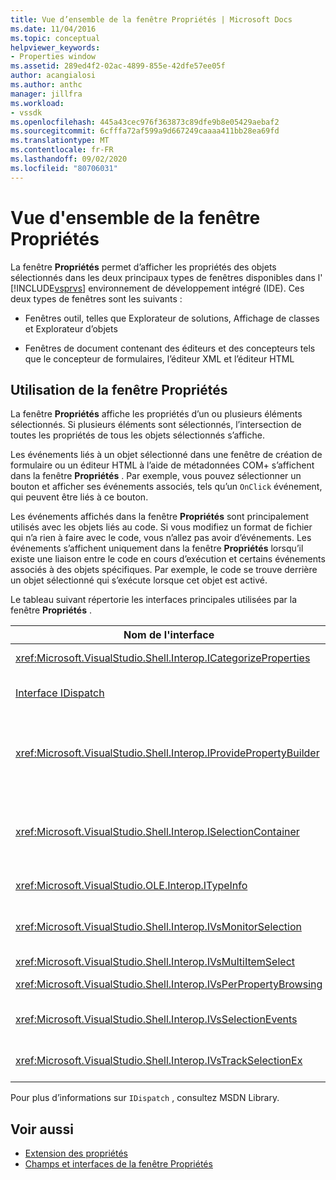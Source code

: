 ```yaml
---
title: Vue d’ensemble de la fenêtre Propriétés | Microsoft Docs
ms.date: 11/04/2016
ms.topic: conceptual
helpviewer_keywords:
- Properties window
ms.assetid: 289ed4f2-02ac-4899-855e-42dfe57ee05f
author: acangialosi
ms.author: anthc
manager: jillfra
ms.workload:
- vssdk
ms.openlocfilehash: 445a43cec976f363873c89dfe9b8e05429aebaf2
ms.sourcegitcommit: 6cfffa72af599a9d667249caaaa411bb28ea69fd
ms.translationtype: MT
ms.contentlocale: fr-FR
ms.lasthandoff: 09/02/2020
ms.locfileid: "80706031"
---
```

# <a name="properties-window-overview"></a>Vue d'ensemble de la fenêtre Propriétés
La fenêtre **Propriétés** permet d’afficher les propriétés des objets sélectionnés dans les deux principaux types de fenêtres disponibles dans l' [!INCLUDE[vsprvs](../../code-quality/includes/vsprvs_md.md)] environnement de développement intégré (IDE). Ces deux types de fenêtres sont les suivants :

- Fenêtres outil, telles que Explorateur de solutions, Affichage de classes et Explorateur d’objets

- Fenêtres de document contenant des éditeurs et des concepteurs tels que le concepteur de formulaires, l’éditeur XML et l’éditeur HTML

## <a name="using-the-properties-window"></a>Utilisation de la fenêtre Propriétés
 La fenêtre **Propriétés** affiche les propriétés d’un ou plusieurs éléments sélectionnés. Si plusieurs éléments sont sélectionnés, l’intersection de toutes les propriétés de tous les objets sélectionnés s’affiche.

 Les événements liés à un objet sélectionné dans une fenêtre de création de formulaire ou un éditeur HTML à l’aide de métadonnées COM+ s’affichent dans la fenêtre **Propriétés** . Par exemple, vous pouvez sélectionner un bouton et afficher ses événements associés, tels qu’un `OnClick` événement, qui peuvent être liés à ce bouton.

 Les événements affichés dans la fenêtre **Propriétés** sont principalement utilisés avec les objets liés au code. Si vous modifiez un format de fichier qui n’a rien à faire avec le code, vous n’allez pas avoir d’événements. Les événements s’affichent uniquement dans la fenêtre **Propriétés** lorsqu’il existe une liaison entre le code en cours d’exécution et certains événements associés à des objets spécifiques. Par exemple, le code se trouve derrière un objet sélectionné qui s’exécute lorsque cet objet est activé.

 Le tableau suivant répertorie les interfaces principales utilisées par la fenêtre **Propriétés** .

|Nom de l'interface|Description|
|--------------------|-----------------|
|<xref:Microsoft.VisualStudio.Shell.Interop.ICategorizeProperties>|Fournit une liste de catégories à la fenêtre **Propriétés** et mappe chaque propriété à une catégorie.|
|[Interface IDispatch](/previous-versions/windows/desktop/api/oaidl/nn-oaidl-idispatch)|Expose les méthodes et les propriétés d’un objet aux outils de programmation et à d’autres applications qui prennent en charge l’automatisation.|
|<xref:Microsoft.VisualStudio.Shell.Interop.IProvidePropertyBuilder>|Fournit des points de suspension (...) appelés *générateurs* qui ouvrent des fenêtres de dialogue modales implémentées par l’objet lui-même. Utilisé lorsqu’une valeur n’est pas facilement tapée par l’utilisateur dans un champ de texte. Par exemple, il peut être utilisé pour ouvrir un sélecteur de couleurs qui détermine la valeur RVB pour vous.|
|<xref:Microsoft.VisualStudio.Shell.Interop.ISelectionContainer>|Fournit l’accès aux objets utilisés pour mettre à jour les informations affichées dans la fenêtre **Propriétés** . <xref:Microsoft.VisualStudio.Shell.Interop.ISelectionContainer> est implémenté par les VSPackages pour chaque fenêtre qui contient des objets sélectionnables avec les propriétés associées à afficher.|
|<xref:Microsoft.VisualStudio.OLE.Interop.ITypeInfo>|Fournit des informations sur le type d’un objet, comme les méthodes d’une interface et les champs d’une structure.|
|<xref:Microsoft.VisualStudio.Shell.Interop.IVsMonitorSelection>|Permet aux VSPackages de recevoir des notifications d’événements de sélection et de récupérer des informations sur la hiérarchie de projet, l’élément, la valeur d’élément et le contexte de l’interface utilisateur de commande actuels.|
|<xref:Microsoft.VisualStudio.Shell.Interop.IVsMultiItemSelect>|Fournit à l'environnement l'accès à des sélections multiples.|
|<xref:Microsoft.VisualStudio.Shell.Interop.IVsPerPropertyBrowsing>|Utilisé pour fournir des noms localisés sur certaines propriétés affichées dans la fenêtre **Propriétés** .|
|<xref:Microsoft.VisualStudio.Shell.Interop.IVsSelectionEvents>|Avertit les VSPackages enregistrés des modifications apportées à la sélection, à la valeur de l'élément ou au contexte de l'interface utilisateur de commande actuels.|
|<xref:Microsoft.VisualStudio.Shell.Interop.IVsTrackSelectionEx>|Indique à l'environnement une modification de la sélection actuelle et permet d'accéder aux informations sur la hiérarchie et les éléments concernant la nouvelle sélection.|

 Pour plus d’informations sur `IDispatch` , consultez MSDN Library.

## <a name="see-also"></a>Voir aussi
- [Extension des propriétés](../../extensibility/internals/extending-properties.md)
- [Champs et interfaces de la fenêtre Propriétés](../../extensibility/internals/properties-window-fields-and-interfaces.md)
